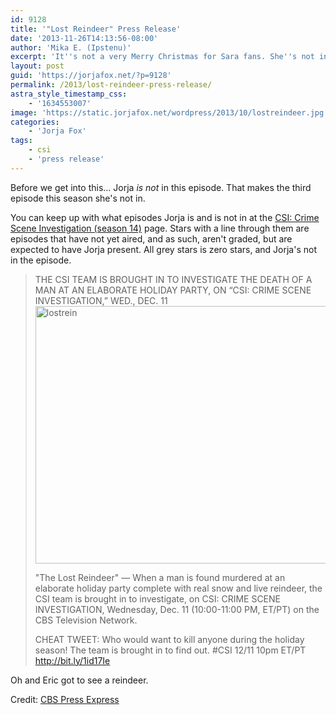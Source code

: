 ```yaml
---
id: 9128
title: '"Lost Reindeer" Press Release'
date: '2013-11-26T14:13:56-08:00'
author: 'Mika E. (Ipstenu)'
excerpt: 'It''s not a very Merry Christmas for Sara fans. She''s not in this episode.'
layout: post
guid: 'https://jorjafox.net/?p=9128'
permalink: /2013/lost-reindeer-press-release/
astra_style_timestamp_css:
    - '1634553007'
image: 'https://static.jorjafox.net/wordpress/2013/10/lostreindeer.jpg'
categories:
    - 'Jorja Fox'
tags:
    - csi
    - 'press release'
---
```


Before we get into this... Jorja <em>is not</em> in this episode. That makes the third episode this season she's not in.

You can keep up with what episodes Jorja is and is not in at the <a href="https://jorjafox.net/wiki/CSI:_Crime_Scene_Investigation_(season_14)">CSI: Crime Scene Investigation (season 14)</a> page. Stars with a line through them are episodes that have not yet aired, and as such, aren't graded, but are expected to have Jorja present. All grey stars is zero stars, and Jorja's not in the episode.
<blockquote>THE CSI TEAM IS BROUGHT IN TO INVESTIGATE THE DEATH OF A MAN AT AN ELABORATE HOLIDAY PARTY, ON “CSI: CRIME SCENE INVESTIGATION,” WED., DEC. 11

<img class="aligncenter size-full wp-image-9433" alt="lostrein" src="//static.jorjafox.net/wordpress/2013/10/lostrein.png" width="550" height="412" />

"The Lost Reindeer" — When a man is found murdered at an elaborate holiday party complete with real snow and live reindeer, the CSI team is brought in to investigate, on CSI: CRIME SCENE INVESTIGATION, Wednesday, Dec. 11 (10:00-11:00 PM, ET/PT) on the CBS Television Network.

CHEAT TWEET: Who would want to kill anyone during the holiday season! The team is brought in to find out. #CSI 12/11 10pm ET/PT http://bit.ly/1id17Ie</blockquote>
Oh and Eric got to see a reindeer.

Credit: <a href="http://www.cbspressexpress.com/cbs-entertainment/releases/view?id=37449">CBS Press Express</a>

